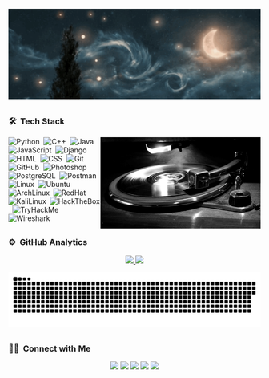 [![Header](assets/fecffca8da882dd9cff8017441057984.gif)](https://readme-typing-svg.demolab.com?font=Josefin+Sans&size=40&color=00BC00&background=000000&center=true&vCenter=true&multiline=true&width=950&height=600&lines=01001110+01101001+01101000;+01101001+01101100+00100000;+01101000+01101001+01100011;+00101110+00100000+01001101;+01101111+01110010;+01101111+01101110)

<h2></h2>

### 🛠 &nbsp;Tech Stack

<img alt="..." src="assets/0eef981ba99f4f099d75d6ba070598f7.gif" align="right" width="320"/>

![Python](https://img.shields.io/badge/-Python-05122A?style=for-the-badge&logo=python)&nbsp;
![C++](https://img.shields.io/badge/-C++-05122A?style=for-the-badge&logo=C%2B%2B&logoColor=00599C)&nbsp;
![Java](https://img.shields.io/badge/-Java-05122A?style=for-the-badge&logo=Java&logoColor=FFA518)&nbsp;
![JavaScript](https://img.shields.io/badge/-JavaScript-05122A?style=for-the-badge&logo=javascript)&nbsp;
![Django](https://img.shields.io/badge/-Django-05122A?style=for-the-badge&logo=django&logoColor=092E20)&nbsp;
![HTML](https://img.shields.io/badge/-HTML-05122A?style=for-the-badge&logo=HTML5)&nbsp;
![CSS](https://img.shields.io/badge/-CSS-05122A?style=for-the-badge&logo=CSS3&logoColor=1572B6)&nbsp;
![Git](https://img.shields.io/badge/-Git-05122A?style=for-the-badge&logo=git)&nbsp;
![GitHub](https://img.shields.io/badge/-GitHub-05122A?style=for-the-badge&logo=github)&nbsp;
![Photoshop](https://img.shields.io/badge/-Photoshop-05122A?style=for-the-badge&logo=adobe-photoshop)&nbsp;
![PostgreSQL](https://img.shields.io/badge/-PostgreSQL-05122A?style=for-the-badge&logo=PostgreSQL)&nbsp;
![Postman](https://img.shields.io/badge/-Postman-05122A?style=for-the-badge&logo=Postman)&nbsp;
![Linux](https://img.shields.io/badge/-Linux-05122A?style=for-the-badge&logo=linux)&nbsp;
![Ubuntu](https://img.shields.io/badge/-Ubuntu-05122A?style=for-the-badge&logo=Ubuntu)&nbsp;
![ArchLinux](https://img.shields.io/badge/-Arch%20Linux-05122A?style=for-the-badge&logo=archlinux)&nbsp;
![RedHat](https://img.shields.io/badge/-redhat-05122A?style=for-the-badge&logo=redhat&logoColor=red)&nbsp;
![KaliLinux](https://img.shields.io/badge/-Kali%20Linux-05122A?style=for-the-badge&logo=kalilinux)&nbsp;
![HackTheBox](https://img.shields.io/badge/-HackTheBox-05122A?style=for-the-badge&logo=hackthebox)&nbsp;
![TryHackMe](https://img.shields.io/badge/-TRYHACKME-05122A?style=for-the-badge&logo=tryhackme)&nbsp;
![Wireshark](https://img.shields.io/badge/-Wireshark-05122A?style=for-the-badge&logo=wireshark)&nbsp;

<h2></h2>

### ⚙️ &nbsp;GitHub Analytics

<p align="center">
<a href="https://github.com/AdonisVernaliss">
  <img height="180em" src="https://github-readme-stats-eight-theta.vercel.app/api?username=AdonisVernaliss&show_icons=true&theme=algolia&include_all_commits=true&count_private=true"/>
  <img height="180em" src="https://github-readme-stats-eight-theta.vercel.app/api/top-langs/?username=AdonisVernaliss&layout=compact&langs_count=8&count_private=true&theme=algolia"/>
</a>
</p>

<p align="center">
 <img width="600" src="assets/github-snake.svg" alt="snake"/>
</p>

<h2></h2>

### 🤝🏻 &nbsp;Connect with Me

<p align="center">
<a href="https://linkedin.com/in/a-v-b38776296"><img src="https://img.shields.io/badge/-AV-000000?style=for-the-badge&logo=Linkedin&logoColor=white"/></a>
<a href="mailto:adonisvernalis3301@gmail.com"><img src="https://img.shields.io/badge/-adonisvernalis@gmail.com-000000?style=for-the-badge&logo=Gmail&logoColor=white"/></a>
<a href="https://www.instagram.com/thisisbillgates/"><img src="https://img.shields.io/badge/AdonisVernaliss-000000?style=for-the-badge&logo=Instagram&logoColor=white"/></a>
<a href="https://www.facebook.com/stephenhawking/"><img src="https://img.shields.io/badge/-AdonisVernaliss-000000?style=for-the-badge&logo=Facebook&logoColor=white"/></a>
<a href="https://twitter.com/elonmusk"><img src="https://img.shields.io/badge/-AdonisVernaliss-000000?style=for-the-badge&logo=X&logoColor=white"/></a>
</p>